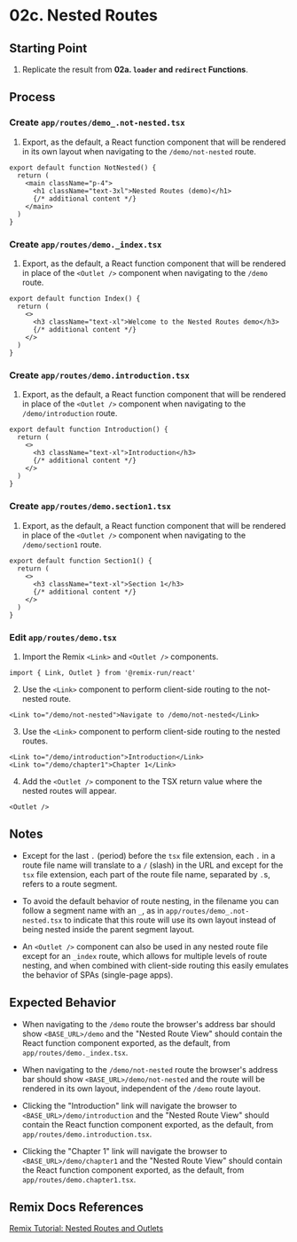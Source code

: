# 02c. Nested Routes

## Starting Point

1. Replicate the result from **02a. `loader` and `redirect` Functions**.

## Process

### Create `app/routes/demo_.not-nested.tsx`

1. Export, as the default, a React function component that will be rendered in its own layout when navigating to the `/demo/not-nested` route.

```tsx
export default function NotNested() {
  return (
    <main className="p-4">
      <h1 className="text-3xl">Nested Routes (demo)</h1>
      {/* additional content */}
    </main>
  )
}
```

### Create `app/routes/demo._index.tsx`

1. Export, as the default, a React function component that will be rendered in place of the `<Outlet />` component when navigating to the `/demo` route.

```tsx
export default function Index() {
  return (
    <>
      <h3 className="text-xl">Welcome to the Nested Routes demo</h3>
      {/* additional content */}
    </>
  )
}
```

### Create `app/routes/demo.introduction.tsx`

1. Export, as the default, a React function component that will be rendered in place of the `<Outlet />` component when navigating to the `/demo/introduction` route.

```tsx
export default function Introduction() {
  return (
    <>
      <h3 className="text-xl">Introduction</h3>
      {/* additional content */}
    </>
  )
}
```

### Create `app/routes/demo.section1.tsx`

1. Export, as the default, a React function component that will be rendered in place of the `<Outlet />` component when navigating to the `/demo/section1` route.

```tsx
export default function Section1() {
  return (
    <>
      <h3 className="text-xl">Section 1</h3>
      {/* additional content */}
    </>
  )
}
```

### Edit `app/routes/demo.tsx`

1. Import the Remix `<Link>` and `<Outlet />` components.

```tsx
import { Link, Outlet } from '@remix-run/react'
```

2. Use the `<Link>` component to perform client-side routing to the not-nested route.

```tsx
<Link to="/demo/not-nested">Navigate to /demo/not-nested</Link>
```

3. Use the `<Link>` component to perform client-side routing to the nested routes.

```tsx
<Link to="/demo/introduction">Introduction</Link>
<Link to="/demo/chapter1">Chapter 1</Link>
```

4. Add the `<Outlet />` component to the TSX return value where the nested routes will appear.

```tsx
<Outlet />
```

## Notes

- Except for the last `.` (period) before the `tsx` file extension, each `.` in a route file name will translate to a `/` (slash) in the URL and except for the `tsx` file extension, each part of the route file name, separated by `.`s, refers to a route segment.

- To avoid the default behavior of route nesting, in the filename you can follow a segment name with an `_`, as in `app/routes/demo_.not-nested.tsx` to indicate that this route will use its own layout instead of being nested inside the parent segment layout.

- An `<Outlet />` component can also be used in any nested route file except for an `_index` route, which allows for multiple levels of route nesting, and when combined with client-side routing this easily emulates the behavior of SPAs (single-page apps).

## Expected Behavior

- When navigating to the `/demo` route the browser's address bar should show `<BASE_URL>/demo` and the "Nested Route View" should contain the React function component exported, as the default, from `app/routes/demo._index.tsx`.

- When navigating to the `/demo/not-nested` route the browser's address bar should show `<BASE_URL>/demo/not-nested` and the route will be rendered in its own layout, independent of the `/demo` route layout.

- Clicking the "Introduction" link will navigate the browser to `<BASE_URL>/demo/introduction` and the "Nested Route View" should contain the React function component exported, as the default, from `app/routes/demo.introduction.tsx`.

- Clicking the "Chapter 1" link will navigate the browser to `<BASE_URL>/demo/chapter1` and the "Nested Route View" should contain the React function component exported, as the default, from `app/routes/demo.chapter1.tsx`.

## Remix Docs References

[Remix Tutorial: Nested Routes and Outlets](https://remix.run/docs/en/main/start/tutorial#nested-routes-and-outlets)
